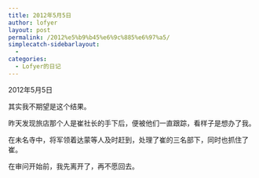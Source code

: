 ```yaml
---
title: 2012年5月5日
author: lofyer
layout: post
permalink: /2012%e5%b9%b45%e6%9c%885%e6%97%a5/
simplecatch-sidebarlayout:
  - 
categories:
  - Lofyer的日记
---
```

2012年5月5日

其实我不期望是这个结果。

昨天发现旅店那个人是崔社长的手下后，便被他们一直跟踪，看样子是想办了我。

在未名寺中，将军领着达蒙等人及时赶到，处理了崔的三名部下，同时也抓住了崔。

在审问开始前，我先离开了，再不愿回去。